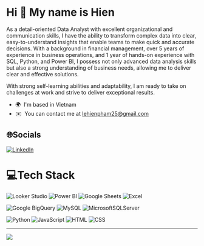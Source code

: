 Hi 👋 My name is Hien
=====================

As a detail-oriented Data Analyst with excellent organizational and communication skills, I have the ability to transform complex data into clear, easy-to-understand insights that enable teams to make quick and accurate decisions. With a background in financial management, over 5 years of experience in business operations, and 1 year of hands-on experience with SQL, Python, and Power BI, I possess not only advanced data analysis skills but also a strong understanding of business needs, allowing me to deliver clear and effective solutions.

With strong self-learning abilities and adaptability, I am ready to take on challenges at work and strive to deliver exceptional results.

*   🌍  I'm based in Vietnam
*   ✉️  You can contact me at [lehienpham25@gmail.com](mailto:lehienpham25@gmail.com)

## 🌐Socials
[![LinkedIn](https://img.shields.io/badge/LinkedIn-%230077B5.svg?logo=linkedin&logoColor=white)](https://linkedin.com/in/hienphamle) 

# 💻Tech Stack
![Looker Studio](https://img.shields.io/badge/Looker%20Studio-4285F4?style=for-the-badge&logo=looker&logoColor=white) ![Power BI](https://img.shields.io/badge/Power%20BI-F2C811?style=for-the-badge&logo=power-bi&logoColor=black) ![Google Sheets](https://img.shields.io/badge/Google%20Sheets-34A853?style=for-the-badge&logo=google-sheets&logoColor=white) ![Excel](https://img.shields.io/badge/Microsoft%20Excel-217346?style=for-the-badge&logo=microsoft-excel&logoColor=white) 

![Google BigQuery](https://img.shields.io/badge/Google%20BigQuery-4285F4?style=for-the-badge&logo=google-big-query&logoColor=white) ![MySQL](https://img.shields.io/badge/mysql-%2300f.svg?style=for-the-badge&logo=mysql&logoColor=white) ![MicrosoftSQLServer](https://img.shields.io/badge/Microsoft%20SQL%20Sever-CC2927?style=for-the-badge&logo=microsoft%20sql%20server&logoColor=white)

![Python](https://img.shields.io/badge/python-3670A0?style=for-the-badge&logo=python&logoColor=ffdd54) ![JavaScript](https://img.shields.io/badge/JavaScript-F7DF1E?style=for-the-badge&logo=javascript&logoColor=black) ![HTML](https://img.shields.io/badge/HTML-E34F26?style=for-the-badge&logo=html5&logoColor=white) ![CSS](https://img.shields.io/badge/CSS-1572B6?style=for-the-badge&logo=css3&logoColor=white)


---
[![](https://visitcount.itsvg.in/api?id=HienPhamLe&icon=0&color=0)](https://visitcount.itsvg.in)



